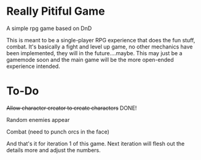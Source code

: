 # Really Pitiful Game
A simple rpg game based on DnD

This is meant to be a single-player RPG experience that does the fun stuff, combat. 
It's basically a fight and level up game, no other mechanics have been implemented, they will in the future....maybe.
This may just be a gamemode soon and the main game will be the more open-ended experience intended.

# To-Do

~~Allow character creator to create characters~~ DONE!

Random enemies appear

Combat (need to punch orcs in the face)

And that's it for iteration 1 of this game. Next iteration will flesh out the details more and adjust the numbers.

